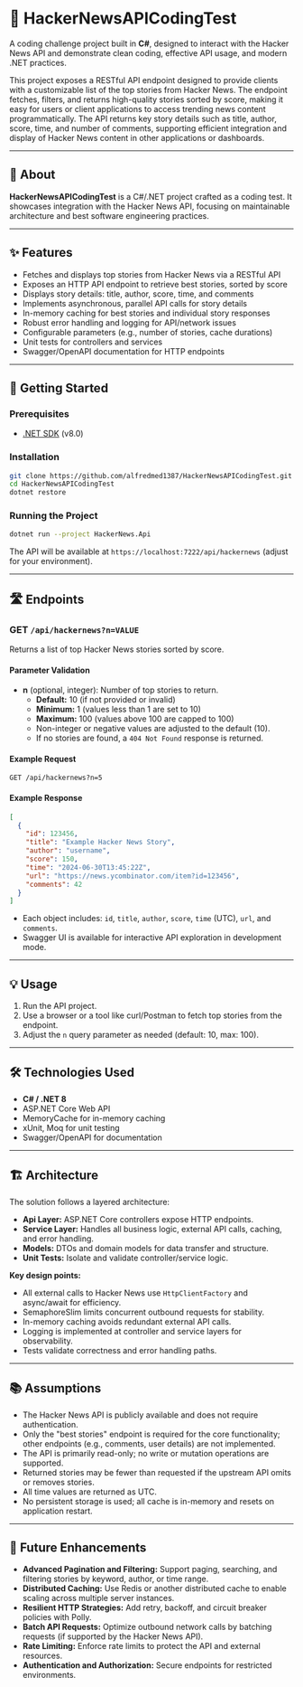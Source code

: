 # 🚀 HackerNewsAPICodingTest

A coding challenge project built in **C#**, designed to interact with the Hacker News API and demonstrate clean coding, effective API usage, and modern .NET practices.

This project exposes a RESTful API endpoint designed to provide clients with a customizable list of the top stories from Hacker News. The endpoint fetches, filters, and returns high-quality stories sorted by score, making it easy for users or client applications to access trending news content programmatically. The API returns key story details such as title, author, score, time, and number of comments, supporting efficient integration and display of Hacker News content in other applications or dashboards.

---

## 📖 About

**HackerNewsAPICodingTest** is a C#/.NET project crafted as a coding test. It showcases integration with the Hacker News API, focusing on maintainable architecture and best software engineering practices.

---

## ✨ Features

- Fetches and displays top stories from Hacker News via a RESTful API
- Exposes an HTTP API endpoint to retrieve best stories, sorted by score
- Displays story details: title, author, score, time, and comments
- Implements asynchronous, parallel API calls for story details
- In-memory caching for best stories and individual story responses
- Robust error handling and logging for API/network issues
- Configurable parameters (e.g., number of stories, cache durations)
- Unit tests for controllers and services
- Swagger/OpenAPI documentation for HTTP endpoints

---

## 🚀 Getting Started

### Prerequisites

- [.NET SDK](https://dotnet.microsoft.com/download) (v8.0)

### Installation

```bash
git clone https://github.com/alfredmed1387/HackerNewsAPICodingTest.git
cd HackerNewsAPICodingTest
dotnet restore
```

### Running the Project

```bash
dotnet run --project HackerNews.Api
```

The API will be available at `https://localhost:7222/api/hackernews` (adjust for your environment).

---

## 🛣️ Endpoints

### GET `/api/hackernews?n=VALUE`
 
Returns a list of top Hacker News stories sorted by score.
 
#### Parameter Validation
 
 - **n** (optional, integer): Number of top stories to return.
   - **Default:** 10 (if not provided or invalid)
   - **Minimum:** 1 (values less than 1 are set to 10)
   - **Maximum:** 100 (values above 100 are capped to 100)
   - Non-integer or negative values are adjusted to the default (10).
   - If no stories are found, a `404 Not Found` response is returned.
 
#### Example Request
 
```http
GET /api/hackernews?n=5
```
 
#### Example Response
 
```json
[
  {
    "id": 123456,
    "title": "Example Hacker News Story",
    "author": "username",
    "score": 150,
    "time": "2024-06-30T13:45:22Z",
    "url": "https://news.ycombinator.com/item?id=123456",
    "comments": 42
  }
]
```

- Each object includes: `id`, `title`, `author`, `score`, `time` (UTC), `url`, and `comments`.
- Swagger UI is available for interactive API exploration in development mode.
 
---

## 💡 Usage

1. Run the API project.
2. Use a browser or a tool like curl/Postman to fetch top stories from the endpoint.
3. Adjust the `n` query parameter as needed (default: 10, max: 100).

---

## 🛠️ Technologies Used

- **C# / .NET 8**
- ASP.NET Core Web API
- MemoryCache for in-memory caching
- xUnit, Moq for unit testing
- Swagger/OpenAPI for documentation

---

## 🏗️ Architecture

The solution follows a layered architecture:
- **Api Layer:** ASP.NET Core controllers expose HTTP endpoints.
- **Service Layer:** Handles all business logic, external API calls, caching, and error handling.
- **Models:** DTOs and domain models for data transfer and structure.
- **Unit Tests:** Isolate and validate controller/service logic.

**Key design points:**
- All external calls to Hacker News use `HttpClientFactory` and async/await for efficiency.
- SemaphoreSlim limits concurrent outbound requests for stability.
- In-memory caching avoids redundant external API calls.
- Logging is implemented at controller and service layers for observability.
- Tests validate correctness and error handling paths.

---

## 📚 Assumptions

- The Hacker News API is publicly available and does not require authentication.
- Only the "best stories" endpoint is required for the core functionality; other endpoints (e.g., comments, user details) are not implemented.
- The API is primarily read-only; no write or mutation operations are supported.
- Returned stories may be fewer than requested if the upstream API omits or removes stories.
- All time values are returned as UTC.
- No persistent storage is used; all cache is in-memory and resets on application restart.

---

## 🌱 Future Enhancements

- **Advanced Pagination and Filtering:** Support paging, searching, and filtering stories by keyword, author, or time range.
- **Distributed Caching:** Use Redis or another distributed cache to enable scaling across multiple server instances.
- **Resilient HTTP Strategies:** Add retry, backoff, and circuit breaker policies with Polly.
- **Batch API Requests:** Optimize outbound network calls by batching requests (if supported by the Hacker News API).
- **Rate Limiting:** Enforce rate limits to protect the API and external resources.
- **Authentication and Authorization:** Secure endpoints for restricted environments.

